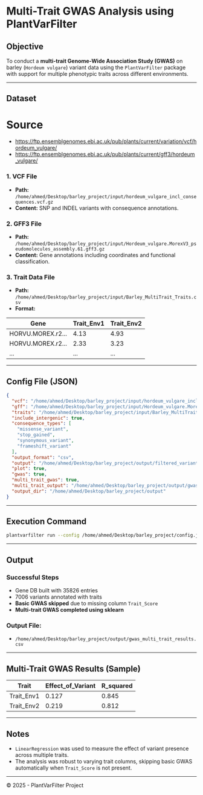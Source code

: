 
#  Multi-Trait GWAS Analysis using PlantVarFilter

##  Objective
To conduct a **multi-trait Genome-Wide Association Study (GWAS)** on barley (`Hordeum vulgare`) variant data using the `PlantVarFilter` package with support for multiple phenotypic traits across different environments.

---

##  Dataset
# Source 
- https://ftp.ensemblgenomes.ebi.ac.uk/pub/plants/current/variation/vcf/hordeum_vulgare/
- https://ftp.ensemblgenomes.ebi.ac.uk/pub/plants/current/gff3/hordeum_vulgare/

### 1. VCF File
- **Path:** `/home/ahmed/Desktop/barley_project/input/hordeum_vulgare_incl_consequences.vcf.gz`
- **Content:** SNP and INDEL variants with consequence annotations.

### 2. GFF3 File
- **Path:** `/home/ahmed/Desktop/barley_project/input/Hordeum_vulgare.MorexV3_pseudomolecules_assembly.61.gff3.gz`
- **Content:** Gene annotations including coordinates and functional classification.

### 3. Trait Data File
- **Path:** `/home/ahmed/Desktop/barley_project/input/Barley_MultiTrait_Traits.csv`
- **Format:**

| Gene              | Trait_Env1 | Trait_Env2 |
|-------------------|------------|------------|
| HORVU.MOREX.r2... | 4.13       | 4.93       |
| HORVU.MOREX.r2... | 2.33       | 3.23       |
| ...               | ...        | ...        |

---

##  Config File (JSON)

```json
{
  "vcf": "/home/ahmed/Desktop/barley_project/input/hordeum_vulgare_incl_consequences.vcf.gz",
  "gff": "/home/ahmed/Desktop/barley_project/input/Hordeum_vulgare.MorexV3_pseudomolecules_assembly.61.gff3.gz",
  "traits": "/home/ahmed/Desktop/barley_project/input/Barley_MultiTrait_Traits.csv",
  "include_intergenic": true,
  "consequence_types": [
    "missense_variant",
    "stop_gained",
    "synonymous_variant",
    "frameshift_variant"
  ],
  "output_format": "csv",
  "output": "/home/ahmed/Desktop/barley_project/output/filtered_variants.csv",
  "plot": true,
  "gwas": true,
  "multi_trait_gwas": true,
  "multi_trait_output": "/home/ahmed/Desktop/barley_project/output/gwas_multi_trait_results.csv",
  "output_dir": "/home/ahmed/Desktop/barley_project/output"
}
```

---

## Execution Command

```bash
plantvarfilter run --config /home/ahmed/Desktop/barley_project/config.json
```

---

## Output

###  Successful Steps
- Gene DB built with 35826 entries
- 7006 variants annotated with traits
- **Basic GWAS skipped** due to missing column `Trait_Score`
- **Multi-trait GWAS completed using sklearn**

###  Output File:
- `/home/ahmed/Desktop/barley_project/output/gwas_multi_trait_results.csv`

---

##  Multi-Trait GWAS Results (Sample)

| Trait     | Effect_of_Variant | R_squared |
|-----------|-------------------|-----------|
| Trait_Env1 | 0.127             | 0.845     |
| Trait_Env2 | 0.219             | 0.812     |

---

##  Notes
- `LinearRegression` was used to measure the effect of variant presence across multiple traits.
- The analysis was robust to varying trait columns, skipping basic GWAS automatically when `Trait_Score` is not present.





---

© 2025 - PlantVarFilter Project